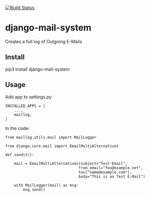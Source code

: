 [![Build Status](https://travis-ci.org/eieste/django-mail-system.svg?branch=master)](https://travis-ci.org/eieste/django-mail-system)

# django-mail-system

Creates a full log of Outgoing E-Mails

## Install

pip3 install django-mail-system

## Usage

Add app to settings.py

```
INSTALLED_APPS = [
    ...,
    maillog,
]
```

In the code:

```
from maillog.utils.mail import MailLogger

from django.core.mail import EmailMultiAlternatives

def sendit():

    mail = EmailMultiAlternatives(subject="Test-Email",
                                 from_email="foo@example.net",
                                 to=["name@example.com"],
                                 body="This is an Test E-Mail")

    with MailLogger(mail) as msg:
        msg.send()
```